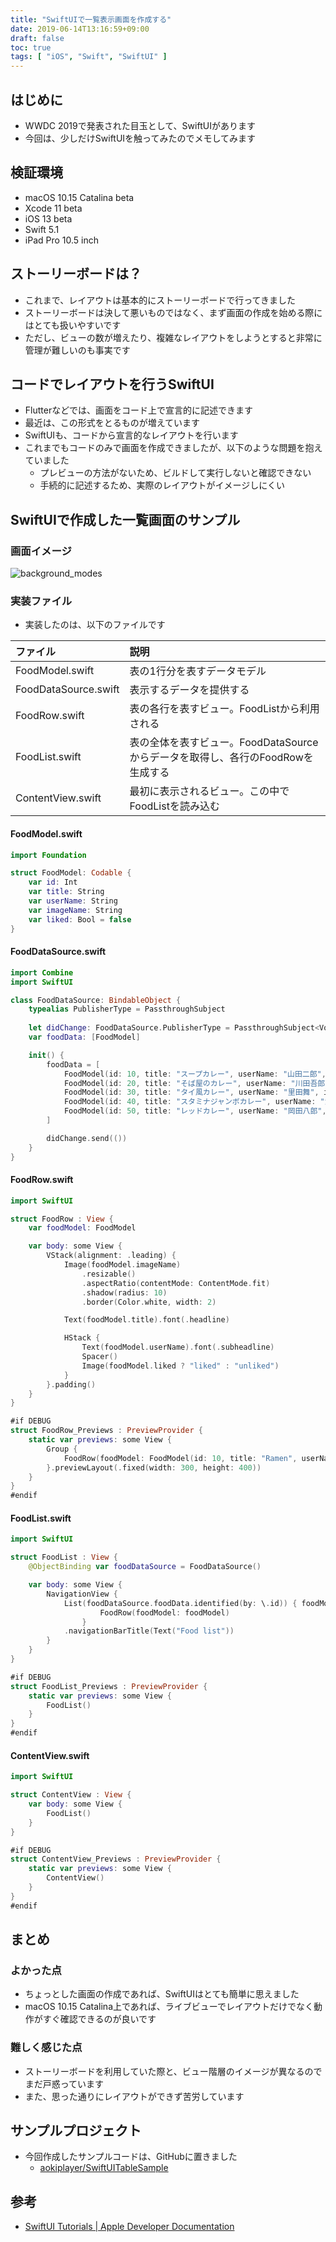 ```yaml
---
title: "SwiftUIで一覧表示画面を作成する"
date: 2019-06-14T13:16:59+09:00
draft: false
toc: true
tags: [ "iOS", "Swift", "SwiftUI" ]
---
```


## はじめに
- WWDC 2019で発表された目玉として、SwiftUIがあります
- 今回は、少しだけSwiftUIを触ってみたのでメモしてみます

## 検証環境
- macOS 10.15 Catalina beta
- Xcode 11 beta
- iOS 13 beta
- Swift 5.1
- iPad Pro 10.5 inch

## ストーリーボードは？
- これまで、レイアウトは基本的にストーリーボードで行ってきました
- ストーリーボードは決して悪いものではなく、まず画面の作成を始める際にはとても扱いやすいです
- ただし、ビューの数が増えたり、複雑なレイアウトをしようとすると非常に管理が難しいのも事実です

## コードでレイアウトを行うSwiftUI
- Flutterなどでは、画面をコード上で宣言的に記述できます
- 最近は、この形式をとるものが増えています
- SwiftUIも、コードから宣言的なレイアウトを行います
- これまでもコードのみで画面を作成できましたが、以下のような問題を抱えていました
  - プレビューの方法がないため、ビルドして実行しないと確認できない
  - 手続的に記述するため、実際のレイアウトがイメージしにくい

## SwiftUIで作成した一覧画面のサンプル
### 画面イメージ

![background_modes](/images/swiftuilist_beta/list_preview.png)

### 実装ファイル
- 実装したのは、以下のファイルです

| ファイル | 説明 |
|:--|:--|
| FoodModel.swift | 表の1行分を表すデータモデル |
| FoodDataSource.swift | 表示するデータを提供する |
| FoodRow.swift | 表の各行を表すビュー。FoodListから利用される |
| FoodList.swift | 表の全体を表すビュー。FoodDataSourceからデータを取得し、各行のFoodRowを生成する |
| ContentView.swift | 最初に表示されるビュー。この中でFoodListを読み込む |

#### FoodModel.swift
```swift:FoodModel.swift
import Foundation

struct FoodModel: Codable {
    var id: Int
    var title: String
    var userName: String
    var imageName: String
    var liked: Bool = false
}
```

#### FoodDataSource.swift
```swift:FoodDataSource.swift
import Combine
import SwiftUI

class FoodDataSource: BindableObject {
    typealias PublisherType = PassthroughSubject
    
    let didChange: FoodDataSource.PublisherType = PassthroughSubject<Void, Never>()
    var foodData: [FoodModel]

    init() {
        foodData = [
            FoodModel(id: 10, title: "スープカレー", userName: "山田二郎", imageName: "1", liked: true),
            FoodModel(id: 20, title: "そば屋のカレー", userName: "川田吾郎", imageName: "2"),
            FoodModel(id: 30, title: "タイ風カレー", userName: "里田舞", imageName: "3", liked: true),
            FoodModel(id: 40, title: "スタミナジャンボカレー", userName: "海田泳七郎", imageName: "4"),
            FoodModel(id: 50, title: "レッドカレー", userName: "岡田八郎", imageName: "5")
        ]

        didChange.send(())
    }
}
```

#### FoodRow.swift
```swift:FoodRow.swift
import SwiftUI

struct FoodRow : View {
    var foodModel: FoodModel

    var body: some View {
        VStack(alignment: .leading) {
            Image(foodModel.imageName)
                .resizable()
                .aspectRatio(contentMode: ContentMode.fit)
                .shadow(radius: 10)
                .border(Color.white, width: 2)

            Text(foodModel.title).font(.headline)

            HStack {
                Text(foodModel.userName).font(.subheadline)
                Spacer()
                Image(foodModel.liked ? "liked" : "unliked")
            }
        }.padding()
    }
}

#if DEBUG
struct FoodRow_Previews : PreviewProvider {
    static var previews: some View {
        Group {
            FoodRow(foodModel: FoodModel(id: 10, title: "Ramen", userName: "Jiro Yamada", imageName: "5"))
        }.previewLayout(.fixed(width: 300, height: 400))
    }
}
#endif
```

#### FoodList.swift
```swift:FoodList.swift
import SwiftUI

struct FoodList : View {
    @ObjectBinding var foodDataSource = FoodDataSource()

    var body: some View {
        NavigationView {
            List(foodDataSource.foodData.identified(by: \.id)) { foodModel in
                    FoodRow(foodModel: foodModel)
                }
            .navigationBarTitle(Text("Food list"))
        }
    }
}

#if DEBUG
struct FoodList_Previews : PreviewProvider {
    static var previews: some View {
        FoodList()
    }
}
#endif
```

#### ContentView.swift
```swift:ContentView.swift
import SwiftUI

struct ContentView : View {
    var body: some View {
        FoodList()
    }
}

#if DEBUG
struct ContentView_Previews : PreviewProvider {
    static var previews: some View {
        ContentView()
    }
}
#endif
```

## まとめ
### よかった点
- ちょっとした画面の作成であれば、SwiftUIはとても簡単に思えました
- macOS 10.15 Catalina上であれば、ライブビューでレイアウトだけでなく動作がすぐ確認できるのが良いです

### 難しく感じた点
- ストーリーボードを利用していた際と、ビュー階層のイメージが異なるのでまだ戸惑っています
- また、思った通りにレイアウトができず苦労しています

## サンプルプロジェクト
- 今回作成したサンプルコードは、GitHubに置きました
    - [aokiplayer/SwiftUITableSample](https://github.com/aokiplayer/SwiftUITableSample)

## 参考
- [SwiftUI Tutorials | Apple Developer Documentation](https://developer.apple.com/tutorials/swiftui)
